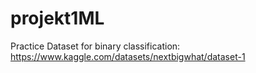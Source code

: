 # projekt1ML
Practice Dataset for binary classification: https://www.kaggle.com/datasets/nextbigwhat/dataset-1
